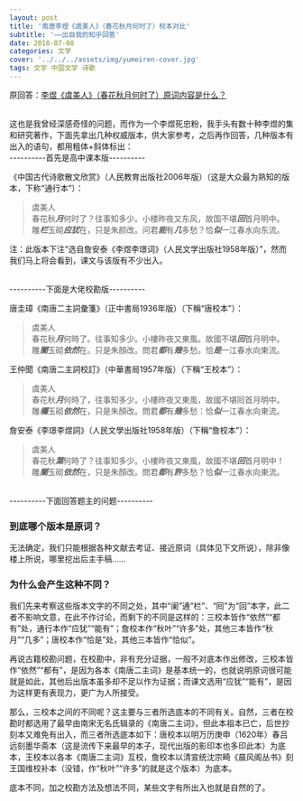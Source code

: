 ```yaml
---
layout: post
title: '南唐李煜《虞美人》（春花秋月何时了）校本对比'
subtitle: '——出自我的知乎回答'
date: 2018-07-08
categories: 文学
cover: '../../../assets/img/yumeiren-cover.jpg'
tags: 文学 中国文学 诗歌
---
```


原回答：[李煜《虞美人》（春花秋月何时了）原词内容是什么？](https://www.zhihu.com/question/25388376/answer/437001930)

<br/>
这也是我曾经深感奇怪的问题，而作为一个李煜死忠粉，我手头有数十种李煜的集和研究著作，下面先拿出几种权威版本，供大家参考，之后再作回答，几种版本有出入的语句，都用粗体+斜体标出：

<br/>
----------首先是高中课本版----------

《中国古代诗歌散文欣赏》（人民教育出版社2006年版）（这是大众最为熟知的版本，下称“通行本”）：

>虞美人  
春花秋***月***何时了？往事知多少。小楼昨夜又东风，故国不堪***回***首月明中。  
雕***栏***玉砌***应犹***在，只是朱颜改。问君***能***有***几***多愁？恰***似***一江春水向东流。  

注：此版本下注“选自詹安泰《李煜李璟词》（人民文学出版社1958年版）”，然而我们马上将会看到，课文与该版有不少出入。

<br/>
----------下面是大佬校勘版----------

唐圭璋《南唐二主詞彙箋》（正中書局1936年版）（下稱“唐校本”）：

>虞美人  
春花秋***月***何時了。往事知多少。小樓昨夜又東風。故國不堪***回***首月明中。  
雕***闌***玉砌***依然***在。只是朱顏改。問君***都***有***幾***多愁。恰***是***一江春水向東流。  

王仲聞《南唐二主詞校訂》（中華書局1957年版）（下稱“王校本”）：

>虞美人  
春花秋***月***何時了，往事知多少。小樓昨夜又東風，故國不堪囘首月明中。  
雕***欄***玉砌***依然***在，只是朱顏改。問君***都***有***幾***多愁：恰***似***一江春水向東流。  

詹安泰《李璟李煜詞》（人民文學出版社1958年版）（下稱“詹校本”）：

>虞美人  
春花秋***葉***何時了？往事知多少。小樓昨夜又東風，故國不堪***回***首月明中！  
雕***闌***玉砌***依然***在，只是朱顏改。問君***都***有***許***多愁？恰***似***一江春水向東流。  

<br/>
----------下面回答题主的问题----------

### 到底哪个版本是原词？

无法确定，我们只能根据各种文献去考证、接近原词（具体见下文所说），除非像楼上所说，哪里挖出后主手稿……

### 为什么会产生这种不同？

我们先来考察这些版本文字的不同之处，其中“阑”通“栏”、“囘”为“回”本字，此二者不影响文意，在此不作讨论，而剩下的不同是这样的：三校本皆作“依然”“都有”处，通行本作“应犹”“能有”；詹校本作“秋叶”“许多”处，其他三本皆作“秋月”“几多”；唐校本作“恰是”处，其他三本皆作“恰似”。

再说古籍校勘问题，在校勘中，非有充分证据，一般不对底本作出修改，三校本皆作“依然”“都有”，是因为各本《南唐二主词》是基本统一的，也就说明原词很可能就是如此，其他后出版本虽多却不足以作为证据；而课文选用“应犹”“能有”，是因为这样更有表现力，更广为人所接受。

那么，三校本之间的不同呢？这主要与三者所选底本的不同有关。自然，三者在校勘时都选用了最早由南宋无名氏辑录的《南唐二主词》，但此本祖本已亡，后世抄刻本又难免有出入，而三者所选底本如下：唐校本以明万历庚申（1620年）春吕远刻墨华斋本（这是流传下来最早的本子，现代出版的影印本也多印此本）为底本，王校本以各本《南唐二主词》互校，詹校本以清宣统沈宗畸《晨风阁丛书》刻王国维校补本（没错，作“秋叶”“许多”的就是这个版本）为底本。

底本不同，加之校勘方法及想法不同，某些文字有所出入也就是自然的了。
